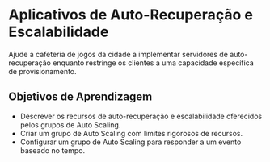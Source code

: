 # Aplicativos de Auto-Recuperação e Escalabilidade

Ajude a cafeteria de jogos da cidade a implementar servidores de auto-recuperação enquanto restringe os clientes a uma capacidade específica de provisionamento.

## Objetivos de Aprendizagem

- Descrever os recursos de auto-recuperação e escalabilidade oferecidos pelos grupos de Auto Scaling.
- Criar um grupo de Auto Scaling com limites rigorosos de recursos.
- Configurar um grupo de Auto Scaling para responder a um evento baseado no tempo.
